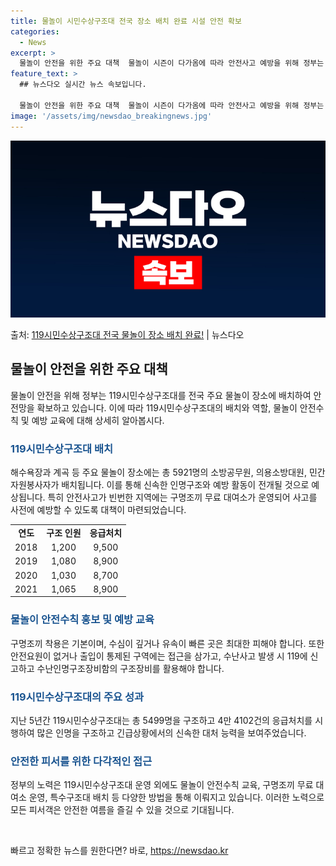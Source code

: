 ```yaml
---
title: 물놀이 시민수상구조대 전국 장소 배치 완료 시설 안전 확보
categories:
  - News
excerpt: >
  물놀이 안전을 위한 주요 대책  물놀이 시즌이 다가옴에 따라 안전사고 예방을 위해 정부는 다양한 대책을 마련…
feature_text: >
  ## 뉴스다오 실시간 뉴스 속보입니다.

  물놀이 안전을 위한 주요 대책  물놀이 시즌이 다가옴에 따라 안전사고 예방을 위해 정부는 다양한 대책을 마련…
image: '/assets/img/newsdao_breakingnews.jpg'
---
```


![뉴스다오 속보](/assets/img/newsdao_breakingnews.jpg)

<p>출처: <a href="https://newsdao.kr/4595" rel="dofollow">119시민수상구조대 전국 물놀이 장소 배치 완료!</a> | 뉴스다오</p>

<h2 data-ke-size="size26">물놀이 안전을 위한 주요 대책</h2>
물놀이 안전을 위해 정부는 119시민수상구조대를 전국 주요 물놀이 장소에 배치하여 안전망을 확보하고 있습니다. 이에 따라 119시민수상구조대의 배치와 역할, 물놀이 안전수칙 및 예방 교육에 대해 상세히 알아봅시다.

<h3><b><span style="color: #1a5490;">119시민수상구조대 배치</span></b></h3>
해수욕장과 계곡 등 주요 물놀이 장소에는 총 5921명의 소방공무원, 의용소방대원, 민간자원봉사자가 배치됩니다. 이를 통해 신속한 인명구조와 예방 활동이 전개될 것으로 예상됩니다. 특히 안전사고가 빈번한 지역에는 구명조끼 무료 대여소가 운영되어 사고를 사전에 예방할 수 있도록 대책이 마련되었습니다.

<table>
    <tr>
        <td style="text-align: center; height: 17px;"><b>연도</b></td>
        <td style="text-align: center; height: 17px;"><b>구조 인원</b></td>
        <td style="text-align: center; height: 17px;"><b>응급처치</b></td>
    </tr>
    <tr>
        <td style="text-align: center; height: 17px;">2018</td>
        <td style="text-align: center; height: 17px;">1,200</td>
        <td style="text-align: center; height: 17px;">9,500</td>
    </tr>
    <tr>
        <td style="text-align: center; height: 17px;">2019</td>
        <td style="text-align: center; height: 17px;">1,080</td>
        <td style="text-align: center; height: 17px;">8,900</td>
    </tr>
    <tr>
        <td style="text-align: center; height: 17px;">2020</td>
        <td style="text-align: center; height: 17px;">1,030</td>
        <td style="text-align: center; height: 17px;">8,700</td>
    </tr>
    <tr>
        <td style="text-align: center; height: 17px;">2021</td>
        <td style="text-align: center; height: 17px;">1,065</td>
        <td style="text-align: center; height: 17px;">8,900</td>
    </tr>
</table>

<h3><b><span style="color: #1a5490;">물놀이 안전수칙 홍보 및 예방 교육</span></b></h3>
구명조끼 착용은 기본이며, 수심이 깊거나 유속이 빠른 곳은 최대한 피해야 합니다. 또한 안전요원이 없거나 출입이 통제된 구역에는 접근을 삼가고, 수난사고 발생 시 119에 신고하고 수난인명구조장비함의 구조장비를 활용해야 합니다.

<h3><b><span style="color: #1a5490;">119시민수상구조대의 주요 성과</span></b></h3>
지난 5년간 119시민수상구조대는 총 5499명을 구조하고 4만 4102건의 응급처치를 시행하여 많은 인명을 구조하고 긴급상황에서의 신속한 대처 능력을 보여주었습니다.

<h3><b><span style="color: #1a5490;">안전한 피서를 위한 다각적인 접근</span></b></h3>
정부의 노력은 119시민수상구조대 운영 외에도 물놀이 안전수칙 교육, 구명조끼 무료 대여소 운영, 특수구조대 배치 등 다양한 방법을 통해 이뤄지고 있습니다. 이러한 노력으로 모든 피서객은 안전한 여름을 즐길 수 있을 것으로 기대됩니다.
<p data-ke-size="size16">&nbsp;</p> 

빠르고 정확한 뉴스를 원한다면? 바로, <a href="https://newsdao.kr" rel="dofollow">https://newsdao.kr</a>


    
